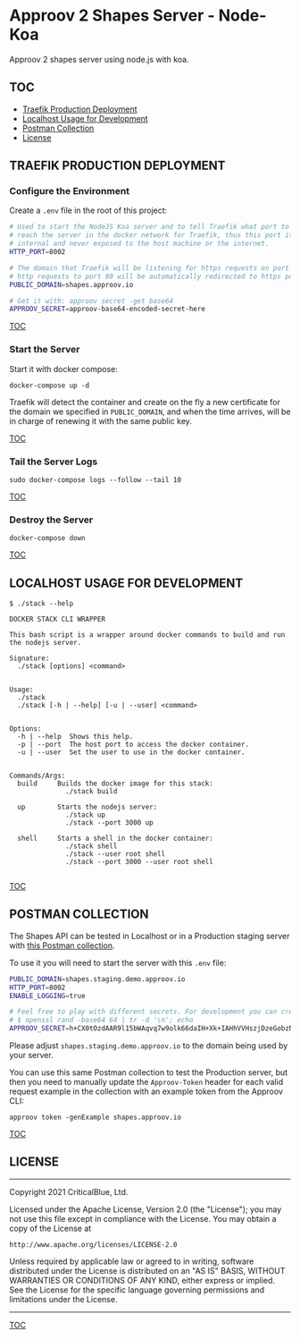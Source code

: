 # Approov 2 Shapes Server - Node-Koa

Approov 2 shapes server using node.js with koa.

## TOC

* [Traefik Production Deployment](#traefik-production-deployment)
* [Localhost Usage for Development](#localhost-usage-for-development)
* [Postman Collection](#postman-collection)
* [License](#license)

## TRAEFIK PRODUCTION DEPLOYMENT

### Configure the Environment

Create a `.env` file in the root of this project:

```bash
# Used to start the NodeJS Koa server and to tell Traefik what port to use to
# reach the server in the docker network for Traefik, thus this port it's
# internal and never exposed to the host machine or the internet.
HTTP_PORT=8002

# The domain that Traefik will be listening for https requests on port 443. All
# http requests to port 80 will be automatically redirected to https port 443.
PUBLIC_DOMAIN=shapes.approov.io

# Get it with: approov secret -get base64
APPROOV_SECRET=approov-base64-encoded-secret-here
```

[TOC](#toc)

### Start the Server

Start it with docker compose:

```
docker-compose up -d
```

Traefik will detect the container and create on the fly a new certificate for the domain we specified in `PUBLIC_DOMAIN`, and when the time arrives, will be in charge of renewing it with the same public key.

[TOC](#toc)

### Tail the Server Logs

```
sudo docker-compose logs --follow --tail 10
```

[TOC](#toc)

### Destroy the Server

```
docker-compose down
```

[TOC](#toc)


## LOCALHOST USAGE FOR DEVELOPMENT

```
$ ./stack --help

DOCKER STACK CLI WRAPPER

This bash script is a wrapper around docker commands to build and run the nodejs server.

Signature:
  ./stack [options] <command>


Usage:
  ./stack
  ./stack [-h | --help] [-u | --user] <command>


Options:
  -h | --help  Shows this help.
  -p | --port  The host port to access the docker container.
  -u | --user  Set the user to use in the docker container.


Commands/Args:
  build     Builds the docker image for this stack:
              ./stack build

  up        Starts the nodejs server:
              ./stack up
              ./stack --port 3000 up

  shell     Starts a shell in the docker container:
              ./stack shell
              ./stack --user root shell
              ./stack --port 3000 --user root shell


```

[TOC](#toc)


## POSTMAN COLLECTION

The Shapes API can be tested in Localhost or in a Production staging server with [this Postman collection](https://raw.githubusercontent.com/approov/postman-collections/master/quickstarts/shapes-api/shapes-api.postman_collection.json).

To use it you will need to start the server with this `.env` file:

```bash
PUBLIC_DOMAIN=shapes.staging.demo.approov.io
HTTP_PORT=8002
ENABLE_LOGGING=true

# Feel free to play with different secrets. For development you can create them with:
# $ openssl rand -base64 64 | tr -d '\n'; echo
APPROOV_SECRET=h+CX0tOzdAAR9l15bWAqvq7w9olk66daIH+Xk+IAHhVVHszjDzeGobzNnqyRze3lw/WVyWrc2gZfh3XXfBOmww==
```

Please adjust `shapes.staging.demo.approov.io` to the domain being used by your server.

You can use this same Postman collection to test the Production server, but then you need to manually update the `Approov-Token` header for each valid request example in the collection with an example token from the Approov CLI:

```
approov token -genExample shapes.approov.io
```

[TOC](#toc)


## LICENSE

----

Copyright 2021 CriticalBlue, Ltd.

Licensed under the Apache License, Version 2.0 (the "License");
you may not use this file except in compliance with the License.
You may obtain a copy of the License at

    http://www.apache.org/licenses/LICENSE-2.0

Unless required by applicable law or agreed to in writing, software
distributed under the License is distributed on an "AS IS" BASIS,
WITHOUT WARRANTIES OR CONDITIONS OF ANY KIND, either express or implied.
See the License for the specific language governing permissions and
limitations under the License.

----

[TOC](#toc)
